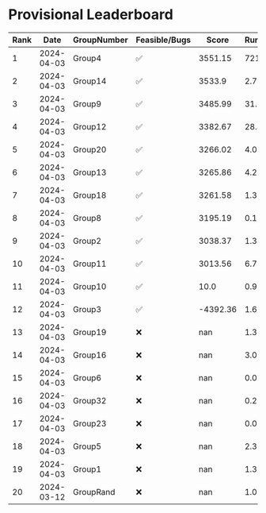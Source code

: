 # Provisional Leaderboard
| Rank | Date | GroupNumber | Feasible/Bugs | Score | Runtime |
| ------ | ------------ | ------------------- |-------------| ------- | ------- |
| 1 | 2024-04-03 | Group4 | ✅ | 3551.15 | 721.35s |
| 2 | 2024-04-03 | Group14 | ✅ | 3533.9 | 2.77s |
| 3 | 2024-04-03 | Group9 | ✅ | 3485.99 | 31.9s |
| 4 | 2024-04-03 | Group12 | ✅ | 3382.67 | 28.47s |
| 5 | 2024-04-03 | Group20 | ✅ | 3266.02 | 4.01s |
| 6 | 2024-04-03 | Group13 | ✅ | 3265.86 | 4.23s |
| 7 | 2024-04-03 | Group18 | ✅ | 3261.58 | 1.39s |
| 8 | 2024-04-03 | Group8 | ✅ | 3195.19 | 0.12s |
| 9 | 2024-04-03 | Group2 | ✅ | 3038.37 | 1.34s |
| 10 | 2024-04-03 | Group11 | ✅ | 3013.56 | 6.75s |
| 11 | 2024-04-03 | Group10 | ✅ | 10.0 | 0.93s |
| 12 | 2024-04-03 | Group3 | ✅ | -4392.36 | 1.67s |
| 13 | 2024-04-03 | Group19 | ❌ | nan | 1.35s |
| 14 | 2024-04-03 | Group16 | ❌ | nan | 3.08s |
| 15 | 2024-04-03 | Group6 | ❌ | nan | 0.09s |
| 16 | 2024-04-03 | Group32 | ❌ | nan | 0.27s |
| 17 | 2024-04-03 | Group23 | ❌ | nan | 0.09s |
| 18 | 2024-04-03 | Group5 | ❌ | nan | 2.39s |
| 19 | 2024-04-03 | Group1 | ❌ | nan | 1.36s |
| 20 | 2024-03-12 | GroupRand | ❌ | nan | 1.02s |

